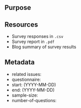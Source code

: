 # <NAME OF YOUR SURVEY>

## Purpose
<!-- Explain what do you want to learn from this survey -->

## Resources
<!-- Add links to the resources you created -->
- Survey responses in `.csv`
- Survey report in `.pdf`
- Blog summary of survey results

## Metadata
- related issues: 
- questionnaire: 
- start: (YYYY-MM-DD)
- end: (YYYY-MM-DD)
- sample-size: 
- number-of-questions: 
